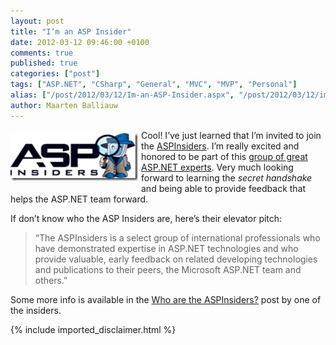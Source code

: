 ```yaml
---
layout: post
title: "I’m an ASP Insider"
date: 2012-03-12 09:46:00 +0100
comments: true
published: true
categories: ["post"]
tags: ["ASP.NET", "CSharp", "General", "MVC", "MVP", "Personal"]
alias: ["/post/2012/03/12/Im-an-ASP-Insider.aspx", "/post/2012/03/12/im-an-asp-insider.aspx"]
author: Maarten Balliauw
---
```

<p><a href="/images/image_171.png"><img style="background-image: none; border-bottom: 0px; border-left: 0px; margin: 5px 5px 5px 0px; padding-left: 0px; padding-right: 0px; display: inline; float: left; border-top: 0px; border-right: 0px; padding-top: 0px" title="image" border="0" alt="image" align="left" src="/images/image_thumb_137.png" width="204" height="76" /></a>Cool! I’ve just learned that I’m invited to join the <a href="http://aspinsiders.com/">ASPInsiders</a>. I’m really excited and honored to be part of this <a href="http://aspinsiders.com/Insiders.aspx">group of great ASP.NET experts</a>. Very much looking forward to learning the <em>secret handshake</em> and being able to provide feedback that helps the ASP.NET team forward.</p>  <p>If don’t know who the ASP Insiders are, here’s their elevator pitch:</p>  

<blockquote>   <p>“The ASPInsiders is a select group of international professionals who have demonstrated expertise in ASP.NET technologies and who provide valuable, early feedback on related developing technologies and publications to their peers, the Microsoft ASP.NET team and others.”</p> 

</blockquote>

  <p>Some more info is available in the <a href="http://weblogs.asp.net/rchartier/archive/2008/08/01/who-are-the-aspinsiders.aspx">Who are the ASPInsiders?</a> post by one of the insiders.</p>

{% include imported_disclaimer.html %}

